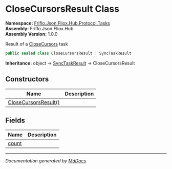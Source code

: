 ﻿<!--  
  <auto-generated>   
    The contents of this file were generated by a tool.  
    Changes to this file may be list if the file is regenerated  
  </auto-generated>   
-->

# CloseCursorsResult Class

**Namespace:** [Friflo.Json.Fliox.Hub.Protocol.Tasks](../index.md)  
**Assembly:** Friflo.Json.Fliox.Hub  
**Assembly Version:** 1.0.0

Result of a [CloseCursors](../CloseCursors/index.md) task

```csharp
public sealed class CloseCursorsResult : SyncTaskResult
```

**Inheritance:** object → [SyncTaskResult](../SyncTaskResult/index.md) → CloseCursorsResult

## Constructors

| Name                                          | Description |
| --------------------------------------------- | ----------- |
| [CloseCursorsResult()](constructors/index.md) |             |

## Fields

| Name                     | Description |
| ------------------------ | ----------- |
| [count](fields/count.md) |             |

___

*Documentation generated by [MdDocs](https://github.com/ap0llo/mddocs)*
